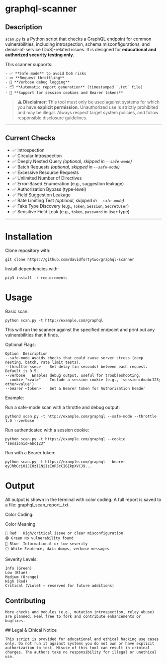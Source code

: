 # graphql-scanner

## Description

`scan.py` is a Python script that checks a GraphQL endpoint for common vulnerabilities, including introspection, schema misconfigurations, and denial-of-service (DoS)-related issues. It is designed for **educational and authorized security testing only**.

This scanner supports:

    - ✅ **Safe mode** to avoid DoS risks
    - 💤 **Request throttling**
    - 🐞 **Verbose debug logging**
    - 🗂️ **Automatic report generation** (timestamped `.txt` file)
    - 🔐 **Support for session cookies and Bearer tokens**

> **⚠️ Disclaimer**: This tool must only be used against systems for which you have **explicit permission**. Unauthorized use is strictly prohibited and may be illegal. Always respect target system policies, and follow responsible disclosure guidelines.

---

## Current Checks

- ✅ Introspection
- ✅ Circular Introspection
- ✅ Deeply Nested Query *(optional, skipped in `--safe-mode`)*
- ✅ Batch Requests *(optional, skipped in `--safe-mode`)*
- ✅ Excessive Resource Requests
- ✅ Unlimited Number of Directives
- ✅ Error-Based Enumeration (e.g., suggestion leakage)
- ✅ Authorization Bypass (type-level)
- ✅ Field Suggestion Leakage
- ✅ Rate Limiting Test *(optional, skipped in `--safe-mode`)*
- ✅ Fake Type Discovery (e.g., `Token`, `Session`, `SecretUser`)
- ✅ Sensitive Field Leak (e.g., `token`, `password` in `User` type)

---


# Installation 

Clone repository with:

    git clone https://github.com/davidfortytwo/graphql-scanner

Install dependencies with:

    pip3 install -r requirements

# Usage

Basic scan:

    python scan.py -t http://example.com/graphql

This will run the scanner against the specified endpoint and print out any vulnerabilities that it finds.

Optional Flags:

    Option	Description
    --safe-mode	Avoids checks that could cause server stress (deep nesting, batch, rate limit tests).
    --throttle <sec>	Set delay (in seconds) between each request. Default is 0.5.
    --verbose	Enables debug output, useful for troubleshooting.
    --cookie "<val>"	Include a session cookie (e.g., 'sessionid=abc123; other=value')
    --bearer <token>	Set a Bearer token for Authorization header

Example:

Run a safe-mode scan with a throttle and debug output:

    python3 scan.py -t http://example.com/graphql --safe-mode --throttle 1.0 --verbose

Run authenticated with a session cookie:

    python scan.py -t https://example.com/graphql --cookie "sessionid=abc123"

Run with a Bearer token:

    python scan.py -t https://example.com/graphql --bearer eyJhbGciOiJIUzI1NiIsInR5cCI6IkpXVCJ9...



# Output

All output is shown in the terminal with color coding.
A full report is saved to a file: graphql_scan_report_<timestamp>.txt.

Color Coding:

Color	Meaning

    🔴 Red	High/critical issue or clear misconfiguration
    🟢 Green	No vulnerability found
    🔵 Blue	Informational or low severity
    ⚪ White	Evidence, data dumps, verbose messages

Severity Levels:

    Info (Green)
    Low (Blue)
    Medium (Orange)
    High (Red)
    Critical (Violet – reserved for future additions)


## Contributing

    More checks and modules (e.g., mutation introspection, relay abuse) are planned. Feel free to fork and contribute enhancements or bugfixes.


## Legal & Ethical Notice

    This script is provided for educational and ethical hacking use cases only. Do not run it against systems you do not own or have explicit authorization to test. Misuse of this tool can result in criminal charges. The authors take no responsibility for illegal or unethical use.
